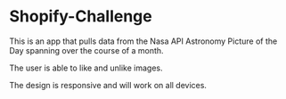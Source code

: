 # Shopify-Challenge
This is an app that pulls data from the Nasa API Astronomy Picture of the Day spanning over the course of a month.

The user is able to like and unlike images.

The design is responsive and will work on all devices. 
